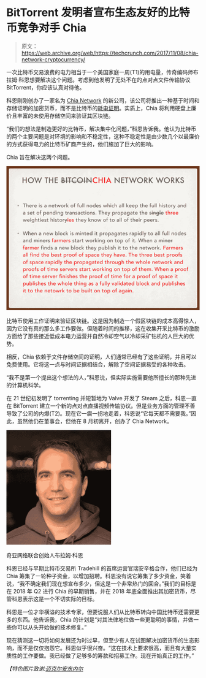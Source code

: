 # BitTorrent 发明者宣布生态友好的比特币竞争对手 Chia 

> 原文：<https://web.archive.org/web/https://techcrunch.com/2017/11/08/chia-network-cryptocurrency/>

一次比特币交易浪费的电力相当于一个美国家庭一周(T1)的用电量，传奇编码师布拉姆·科恩想要解决这个问题。考虑到他发明了无处不在的点对点文件传输协议 BitTorrent，你应该认真对待他。

科恩刚刚创办了一家名为 [Chia Network](https://web.archive.org/web/20230324030224/https://chia.network/) 的新公司，该公司将推出一种基于时间和存储证明的加密货币，而不是比特币的[耗电证明](https://web.archive.org/web/20230324030224/https://digiconomist.net/bitcoin-energy-consumption)。实质上，Chia 将利用硬盘上廉价且丰富的未使用存储空间来验证其区块链。

“我们的想法是制造更好的比特币，解决集中化问题，”科恩告诉我。他认为比特币的两个主要问题是对环境的影响和不稳定性，这种不稳定性是由少数几个以最廉价的方式获得电力的比特币矿商产生的，他们施加了巨大的影响。

Chia 旨在解决这两个问题。

![](img/46ef891390e2d3a302e5ca4f48f19d5d.png)

比特币使用工作证明来验证区块链。这是因为制造一个假区块链的成本高得惊人，因为它没有真的那么多工作要做。但随着时间的推移，这在收集开采比特币的激励方面给了那些接近低成本电力运营并自然冷却空气以冷却采矿钻机的人巨大的优势。

相反，Chia 依赖于文件存储空间的证明，人们通常已经有了这些证明，并且可以免费使用。它将这一点与时间证据相结合，解除了空间证据易受的各种攻击。

“我不是第一个提出这个想法的人，”科恩说，但实际实施需要他所擅长的那种先进的计算机科学。

在 21 世纪初发明了 torrenting 并短暂地为 Valve 开发了 Steam 之后，科恩一直在 BitTorrent 建立一个新的点对点直播视频传输协议。但是业务方面的管理不善导致了公司的内爆(T2)。现在它一瘸一拐地走着，科恩说“它每天都不需要我。”因此，虽然他仍在董事会，但他在 8 月初离开，创办了 Chia Network。

![](img/56fba1ed880b07e7731ae6d716243d1a.png)

奇亚网络联合创始人布拉姆·科恩

科恩已经与早期比特币交易所 Tradehill 的首席运营官瑞安辛格合作，他们已经为 Chia 筹集了一轮种子资金，以增加招聘。科恩没有说它筹集了多少资金，笑着说，“我不确定我们现在想宣布多少，但这是一个非常热门的回合。”我们的目标是在 2018 年 Q2 进行 Chia 的早期销售，并在 2018 年底全面推出其加密货币，尽管科恩表示这是一个不切实际的目标。

科恩是一位才华横溢的技术专家，但要说服人们从比特币转向中国比特币还需要更多的东西。他告诉我，Chia 的计划是“对其法律地位做一些更聪明的事情，并做一些你可以从头开始做的技术修复。”

现在猜测这一切将如何发展还为时过早，但至少有人在试图解决加密货币的生态影响，而不是仅仅抱怨它。科恩似乎很兴奋。“这在技术上要求很高，而且有大量实质性的工作要做。我已经做了足够多的筹款和招募工作。现在开始真正的工作。”

*【特色图片致谢:[迈克尔安东内尔](https://web.archive.org/web/20230324030224/http://www.shinyredphoto.com/)*